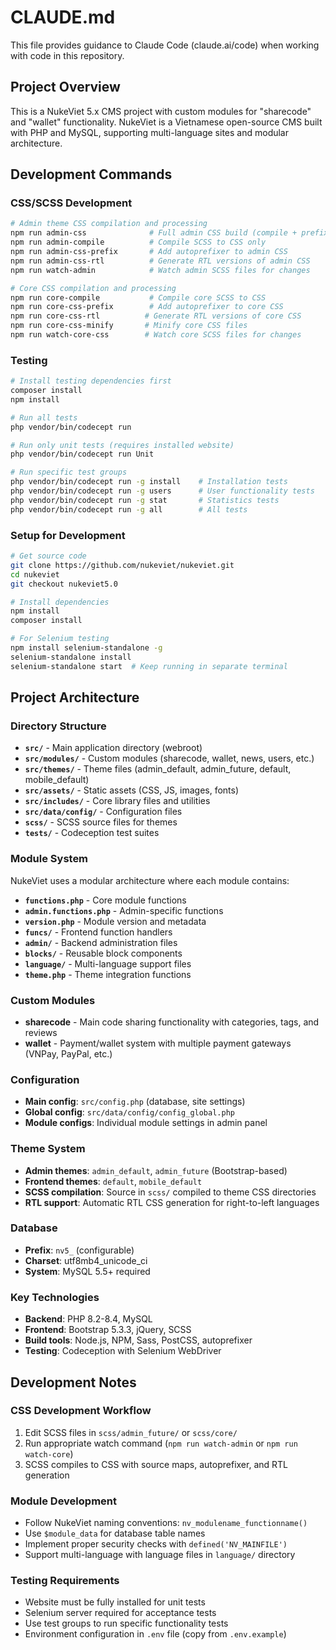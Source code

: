 # CLAUDE.md

This file provides guidance to Claude Code (claude.ai/code) when working with code in this repository.

## Project Overview

This is a NukeViet 5.x CMS project with custom modules for "sharecode" and "wallet" functionality. NukeViet is a Vietnamese open-source CMS built with PHP and MySQL, supporting multi-language sites and modular architecture.

## Development Commands

### CSS/SCSS Development
```bash
# Admin theme CSS compilation and processing
npm run admin-css              # Full admin CSS build (compile + prefix + RTL)
npm run admin-compile          # Compile SCSS to CSS only
npm run admin-css-prefix       # Add autoprefixer to admin CSS
npm run admin-css-rtl          # Generate RTL versions of admin CSS
npm run watch-admin            # Watch admin SCSS files for changes

# Core CSS compilation and processing  
npm run core-compile           # Compile core SCSS to CSS
npm run core-css-prefix        # Add autoprefixer to core CSS
npm run core-css-rtl          # Generate RTL versions of core CSS
npm run core-css-minify       # Minify core CSS files
npm run watch-core-css        # Watch core SCSS files for changes
```

### Testing
```bash
# Install testing dependencies first
composer install
npm install

# Run all tests
php vendor/bin/codecept run

# Run only unit tests (requires installed website)
php vendor/bin/codecept run Unit

# Run specific test groups
php vendor/bin/codecept run -g install    # Installation tests
php vendor/bin/codecept run -g users      # User functionality tests
php vendor/bin/codecept run -g stat       # Statistics tests
php vendor/bin/codecept run -g all        # All tests
```

### Setup for Development
```bash
# Get source code
git clone https://github.com/nukeviet/nukeviet.git
cd nukeviet
git checkout nukeviet5.0

# Install dependencies
npm install
composer install

# For Selenium testing
npm install selenium-standalone -g
selenium-standalone install
selenium-standalone start  # Keep running in separate terminal
```

## Project Architecture

### Directory Structure
- **`src/`** - Main application directory (webroot)
- **`src/modules/`** - Custom modules (sharecode, wallet, news, users, etc.)
- **`src/themes/`** - Theme files (admin_default, admin_future, default, mobile_default)
- **`src/assets/`** - Static assets (CSS, JS, images, fonts)
- **`src/includes/`** - Core library files and utilities
- **`src/data/config/`** - Configuration files
- **`scss/`** - SCSS source files for themes
- **`tests/`** - Codeception test suites

### Module System
NukeViet uses a modular architecture where each module contains:
- **`functions.php`** - Core module functions
- **`admin.functions.php`** - Admin-specific functions  
- **`version.php`** - Module version and metadata
- **`funcs/`** - Frontend function handlers
- **`admin/`** - Backend administration files
- **`blocks/`** - Reusable block components
- **`language/`** - Multi-language support files
- **`theme.php`** - Theme integration functions

### Custom Modules
- **sharecode** - Main code sharing functionality with categories, tags, and reviews
- **wallet** - Payment/wallet system with multiple payment gateways (VNPay, PayPal, etc.)

### Configuration
- **Main config**: `src/config.php` (database, site settings)
- **Global config**: `src/data/config/config_global.php`
- **Module configs**: Individual module settings in admin panel

### Theme System
- **Admin themes**: `admin_default`, `admin_future` (Bootstrap-based)
- **Frontend themes**: `default`, `mobile_default`
- **SCSS compilation**: Source in `scss/` compiled to theme CSS directories
- **RTL support**: Automatic RTL CSS generation for right-to-left languages

### Database
- **Prefix**: `nv5_` (configurable)
- **Charset**: utf8mb4_unicode_ci
- **System**: MySQL 5.5+ required

### Key Technologies
- **Backend**: PHP 8.2-8.4, MySQL
- **Frontend**: Bootstrap 5.3.3, jQuery, SCSS
- **Build tools**: Node.js, NPM, Sass, PostCSS, autoprefixer
- **Testing**: Codeception with Selenium WebDriver

## Development Notes

### CSS Development Workflow
1. Edit SCSS files in `scss/admin_future/` or `scss/core/`
2. Run appropriate watch command (`npm run watch-admin` or `npm run watch-core`)
3. SCSS compiles to CSS with source maps, autoprefixer, and RTL generation

### Module Development
- Follow NukeViet naming conventions: `nv_modulename_functionname()`
- Use `$module_data` for database table names
- Implement proper security checks with `defined('NV_MAINFILE')`
- Support multi-language with language files in `language/` directory

### Testing Requirements
- Website must be fully installed for unit tests
- Selenium server required for acceptance tests  
- Use test groups to run specific functionality tests
- Environment configuration in `.env` file (copy from `.env.example`)